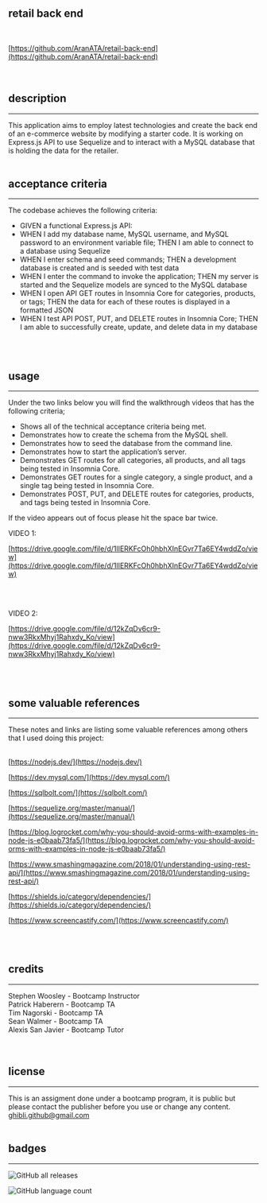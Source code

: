 <br>

## **retail back end**<br>
<br>

[https://github.com/AranATA/retail-back-end](https://github.com/AranATA/retail-back-end)<br>
<br>
<br>

## description

***
This application aims to employ latest technologies and create the back end of an e-commerce website by modifying a starter code. It is working on Express.js API to use Sequelize and to interact with a MySQL database that is holding the data for the retailer.
<br>
<br>

## acceptance criteria

***

The codebase achieves the following criteria:<br>

* GIVEN a functional Express.js API:<br>
* WHEN I add my database name, MySQL username, and MySQL password to an environment variable file; THEN I am able to connect to a database using Sequelize<br>
* WHEN I enter schema and seed commands; THEN a development database is created and is seeded with test data<br>
* WHEN I enter the command to invoke the application; THEN my server is started and the Sequelize models are synced to the MySQL database<br>
* WHEN I open API GET routes in Insomnia Core for categories, products, or tags; THEN the data for each of these routes is displayed in a formatted JSON<br>
* WHEN I test API POST, PUT, and DELETE routes in Insomnia Core; THEN I am able to successfully create, update, and delete data in my database<br>

<br>
<br>

## usage

***

Under the two links below you will find the walkthrough videos that has the following criteria;<br>

* Shows all of the technical acceptance criteria being met.<br>
* Demonstrates how to create the schema from the MySQL shell.<br>
* Demonstrates how to seed the database from the command line.<br>
* Demonstrates how to start the application’s server.<br>
* Demonstrates GET routes for all categories, all products, and all tags being tested in Insomnia Core.<br>
* Demonstrates GET routes for a single category, a single product, and a single tag being tested in Insomnia Core.<br>
* Demonstrates POST, PUT, and DELETE routes for categories, products, and tags being tested in Insomnia Core.<br>

If the video appears out of focus please hit the space bar twice.

VIDEO 1:
<br>

[https://drive.google.com/file/d/1lIERKFcOh0hbhXInEGvr7Ta6EY4wddZo/view](https://drive.google.com/file/d/1lIERKFcOh0hbhXInEGvr7Ta6EY4wddZo/view)

<br>
<br>

VIDEO 2:
<br>

[https://drive.google.com/file/d/12kZqDv6cr9-nww3RkxMhyj1Rahxdy_Ko/view](https://drive.google.com/file/d/12kZqDv6cr9-nww3RkxMhyj1Rahxdy_Ko/view)

<br>
<br>

## some valuable references

***

These notes and links are listing some valuable references among others that I used doing this project:<br>
<br>

[https://nodejs.dev/](https://nodejs.dev/)

[https://dev.mysql.com/](https://dev.mysql.com/)

[https://sqlbolt.com/](https://sqlbolt.com/)

[https://sequelize.org/master/manual/](https://sequelize.org/master/manual/)

[https://blog.logrocket.com/why-you-should-avoid-orms-with-examples-in-node-js-e0baab73fa5/](https://blog.logrocket.com/why-you-should-avoid-orms-with-examples-in-node-js-e0baab73fa5/)

[https://www.smashingmagazine.com/2018/01/understanding-using-rest-api/](https://www.smashingmagazine.com/2018/01/understanding-using-rest-api/)

[https://shields.io/category/dependencies/](https://shields.io/category/dependencies/)

[https://www.screencastify.com/](https://www.screencastify.com/)

<br>
<br>

## credits

***

Stephen Woosley - Bootcamp Instructor<br>
Patrick Haberern - Bootcamp TA<br>
Tim Nagorski - Bootcamp TA<br>
Sean Walmer - Bootcamp TA<br>
Alexis San Javier - Bootcamp Tutor<br>
<br>
<br>

## license

***

This is an assigment done under a bootcamp program, it is public but please contact the publisher before you use or
change any content.<br>
ghibli.github@gmail.com
<br>
<br>

## badges

***

![GitHub all releases](https://img.shields.io/github/downloads/AranATA/retail-back-end/total)

![GitHub language count](https://img.shields.io/github/languages/count/AranATA/retail-back-end)
<br>
<br>
